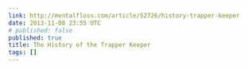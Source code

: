 ```yaml
---
link: http://mentalfloss.com/article/52726/history-trapper-keeper
date: 2013-11-08 23:55 UTC
# published: false
published: true
title: The History of the Trapper Keeper
tags: []
---
```



